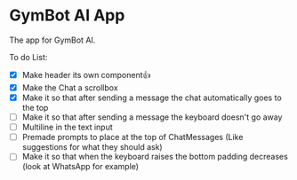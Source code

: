 # GymBot AI App

The app for GymBot AI.

To do List:

- [x] Make header its own component👍
- [x] Make the Chat a scrollbox
- [x] Make it so that after sending a message the chat automatically goes to the top
- [ ] Make it so that after sending a message the keyboard doesn't go away
- [ ] Multiline in the text input
- [ ] Premade prompts to place at the top of ChatMessages (Like suggestions for what they should ask)
- [ ] Make it so that when the keyboard raises the bottom padding decreases (look at WhatsApp for example)
